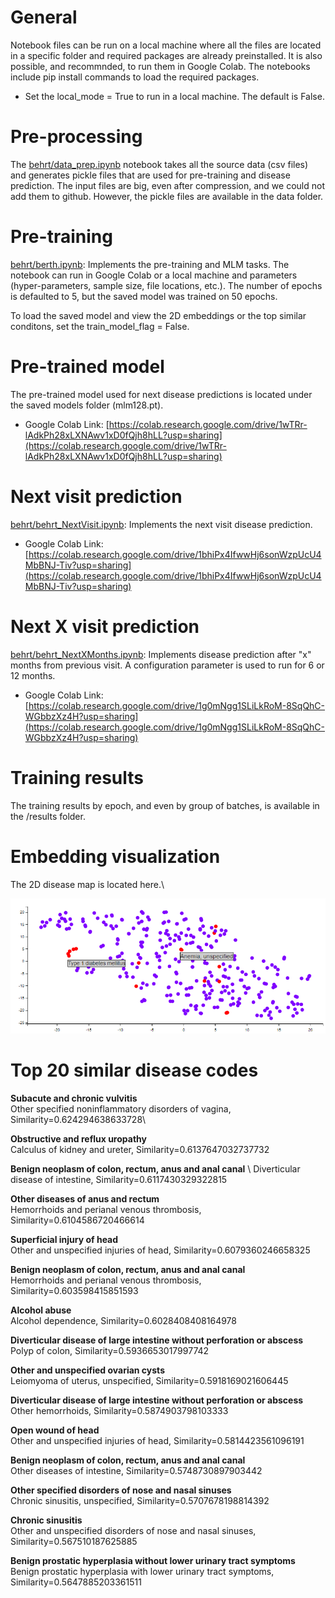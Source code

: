 
# General
Notebook files can be run on a local machine where all the files are located in a specific folder and required packages are already preinstalled. It is also possible, and recommnded, to run them in Google Colab. The notebooks include pip install commands to load the required packages.

- Set the local_mode = True to run in a local machine. The default is False.

# Pre-processing
The [behrt/data_prep.ipynb](/behrt/data_prep.ipynb) notebook takes all the source data (csv files) and generates pickle files that are used for pre-training and disease prediction. The input files are big, even after compression, and we could not add them to github. However, the pickle files are available in the data folder.

# Pre-training
[behrt/berth.ipynb](/behrt/behrth.ipynb): Implements the pre-training and MLM tasks. The notebook can run in Google Colab or a local machine and parameters (hyper-parameters, sample size, file locations, etc.). The number of epochs is defaulted to 5, but the saved model was trained on 50 epochs.

To load the saved model and view the 2D embeddings or the top similar conditons, set the train_model_flag = False.

 # Pre-trained model
 The pre-trained model used for next disease predictions is located under the saved models folder (mlm128.pt).

- Google Colab Link: [https://colab.research.google.com/drive/1wTRr-lAdkPh28xLXNAwv1xD0fQjh8hLL?usp=sharing](https://colab.research.google.com/drive/1wTRr-lAdkPh28xLXNAwv1xD0fQjh8hLL?usp=sharing)

# Next visit prediction
[behrt/behrt_NextVisit.ipynb](/behrt/behrt_NextVisit.ipynb): Implements the next visit disease prediction.

- Google Colab Link: [https://colab.research.google.com/drive/1bhiPx4IfwwHj6sonWzpUcU4MbBNJ-Tiv?usp=sharing](https://colab.research.google.com/drive/1bhiPx4IfwwHj6sonWzpUcU4MbBNJ-Tiv?usp=sharing)

# Next X visit prediction
[behrt/behrt_NextXMonths.ipynb](/behrt/behrt_NextXMonths.ipynb): Implements disease prediction after "x" months from previous visit. A configuration parameter is used to run for 6 or 12 months.

- Google Colab Link: [https://colab.research.google.com/drive/1g0mNgg1SLiLkRoM-8SqQhC-WGbbzXz4H?usp=sharing](https://colab.research.google.com/drive/1g0mNgg1SLiLkRoM-8SqQhC-WGbbzXz4H?usp=sharing)

# Training results
The training results by epoch, and even by group of batches, is available in the /results folder.

# Embedding visualization
The 2D disease map is located here.\

![](/images/embeddings-2d.png)


# Top 20 similar disease codes
**Subacute and chronic vulvitis**\
	 Other specified noninflammatory disorders of vagina, Similarity=0.624294638633728\

**Obstructive and reflux uropathy** \
	 Calculus of kidney and ureter, Similarity=0.6137647032737732  

**Benign neoplasm of colon, rectum, anus and anal canal** \ 
	 Diverticular disease of intestine, Similarity=0.6117430329322815  

**Other diseases of anus and rectum**\
	 Hemorrhoids and perianal venous thrombosis, Similarity=0.6104586720466614

**Superficial injury of head** \
	 Other and unspecified injuries of head, Similarity=0.6079360246658325

**Benign neoplasm of colon, rectum, anus and anal canal** \
	 Hemorrhoids and perianal venous thrombosis, Similarity=0.603598415851593
	 
**Alcohol abuse** \
	 Alcohol dependence, Similarity=0.6028408408164978

**Diverticular disease of large intestine without perforation or abscess** \
	 Polyp of colon, Similarity=0.5936653017997742

**Other and unspecified ovarian cysts** \
	 Leiomyoma of uterus, unspecified, Similarity=0.5918169021606445

**Diverticular disease of large intestine without perforation or abscess**\
	 Other hemorrhoids, Similarity=0.5874903798103333

**Open wound of head** \
	 Other and unspecified injuries of head, Similarity=0.5814423561096191

**Benign neoplasm of colon, rectum, anus and anal canal** \
	 Other diseases of intestine, Similarity=0.5748730897903442

**Other specified disorders of nose and nasal sinuses** \
	 Chronic sinusitis, unspecified, Similarity=0.5707678198814392

**Chronic sinusitis** \
	 Other and unspecified disorders of nose and nasal sinuses, Similarity=0.567510187625885

**Benign prostatic hyperplasia without lower urinary tract symptoms** \
	 Benign prostatic hyperplasia with lower urinary tract symptoms, Similarity=0.5647885203361511


